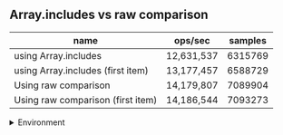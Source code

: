 ## Array.includes vs raw comparison

|name|ops/sec|samples|
|-|-|-|
|using Array.includes|12,631,537|6315769|
|using Array.includes (first item)|13,177,457|6588729|
|Using raw comparison|14,179,807|7089904|
|Using raw comparison (first item)|14,186,544|7093273|


<details>
<summary>Environment</summary>

* __Machine:__ linux x64 | 4 vCPUs | 7.6GB Mem
* __Run:__ Wed Sep 25 2024 20:21:40 GMT+0000 (Coordinated Universal Time)
</details>

<!--
{"environment":{"platform":"linux","arch":"x64","cpus":4,"totalMemory":7.597896575927734},"benchmarks":[{"name":"using Array.includes","opsSec":12631537.513510054,"samples":6315769},{"name":"using Array.includes (first item)","opsSec":13177457.289522547,"samples":6588729},{"name":"Using raw comparison","opsSec":14179807.76569959,"samples":7089904},{"name":"Using raw comparison (first item)","opsSec":14186544.254688341,"samples":7093273}]}-->
